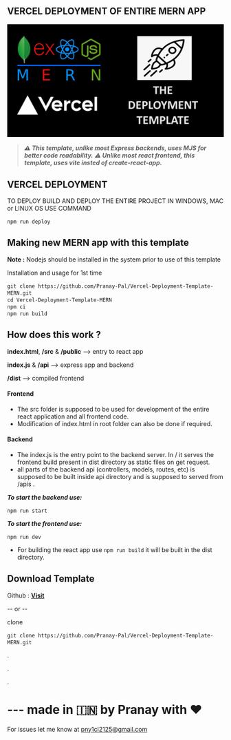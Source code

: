 ## VERCEL DEPLOYMENT OF ENTIRE MERN APP

![The Vercel Mern Deployment Image](VMDTI.jpg)

> ***⚠️ This template, unlike most Express backends, uses MJS for better code readability.***
> ***⚠️ Unlike most react frontend, this template, uses vite insted of create-react-app.***
## **VERCEL DEPLOYMENT**
TO DEPLOY BUILD AND DEPLOY THE ENTIRE PROJECT IN WINDOWS, MAC or LINUX OS USE COMMAND
```
npm run deploy
```

## Making new MERN app with this template

**Note :** Nodejs should be installed in the system prior to use of this template

Installation and usage for 1st time
```
git clone https://github.com/Pranay-Pal/Vercel-Deployment-Template-MERN.git
cd Vercel-Deployment-Template-MERN
npm ci
npm run build
``` 

## How does this work ?


**index.html**, **/src** & **/public** --> entry to react app

**index.js** & **/api** --> express app and backend

**/dist** --> compiled frontend

#### **Frontend**
- The src folder is supposed to be used for development of the entire react application and all frontend code.
- Modification of index.html in root folder can also be done if required. 
#### **Backend**
- The index.js is the entry point to the backend server. In / it serves the frontend build present in dist directory as static files on get request.
- all parts of the backend api (controllers, models, routes, etc) is supposed to be built inside api directory and is supposed to served from /apis .

***To start the backend use:*** 
```
npm run start
```
***To start the frontend use:*** 
```
npm run dev
```
- For building the react app use  ``` npm run build ``` it will be built in the dist directory.

## Download Template

Github : **[Visit](https://github.com/Pranay-Pal/Vercel-Deployment-Template-MERN)**

-- or --

clone 
``` 
git clone https://github.com/Pranay-Pal/Vercel-Deployment-Template-MERN.git 
```
.

.

.

# --- made in 🇮🇳 by Pranay with ❤️
For issues let me know at <pny1cl2125@gmail.com>
